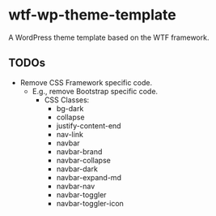 # wtf-wp-theme-template

A WordPress theme template based on the WTF framework.


## TODOs

- Remove CSS Framework specific code.
	+ E.g., remove Bootstrap specific code.
		* CSS Classes:
			- bg-dark
			- collapse
			- justify-content-end
			- nav-link
			- navbar
			- navbar-brand
			- navbar-collapse
			- navbar-dark
			- navbar-expand-md
			- navbar-nav
			- navbar-toggler
			- navbar-toggler-icon
